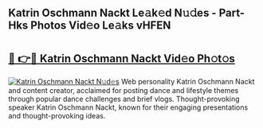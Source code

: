 ## Katrin Oschmann Nackt Le𝚊k𝚎d N𝚞𝚍es - Part-Hks Photos Vid𝚎o Le𝚊ks vHFEN

# <h2><a href="http://fb3calb.evod.top/?m=Katrin+Oschmann+Nackt">🔗 👉🔴 Katrin Oschmann Nackt Vid𝚎o Ph𝚘t𝚘s</a></h2>

[![Katrin Oschmann Nackt N𝚞d𝚎s](https://i.imgur.com/8V9OHl7.gif)](http://fb3calb.evod.top/?m=Katrin+Oschmann+Nackt)
Web personality Katrin Oschmann Nackt and content creator, acclaimed for posting dance and lifestyle themes through popular dance challenges and brief vlogs. Thought-provoking speaker Katrin Oschmann Nackt, known for their engaging presentations and thought-provoking ideas. 

